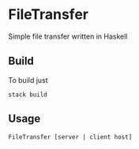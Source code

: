 # FileTransfer
Simple file transfer written in Haskell

## Build
To build just
```
stack build
```

## Usage

```
FileTransfer [server | client host]
```